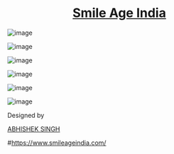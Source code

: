 <h1 align="center">
  <a href="#https://www.smileageindia.com/">
 Smile Age India
  </a>
  <br />
</h1>

![image](https://github.com/user-attachments/assets/7bcc3566-6af2-4592-a884-1c2973a51631)


![image](https://github.com/user-attachments/assets/566187e7-afdc-4630-a806-71c342ccc4f8)


![image](https://github.com/user-attachments/assets/198d15de-3e84-4b0b-9310-05ca2259ff11)


![image](https://github.com/user-attachments/assets/01093c2a-9a4f-43fc-8032-4d4c6556b1a8)



![image](https://github.com/user-attachments/assets/51e19926-5d76-4aed-b4c3-53bd9fd5669e)


![image](https://github.com/user-attachments/assets/7078a24d-3d60-40f5-97c7-1781cb7e0297)


  Designed by
  <p> 
  <a href="https://dribbble.com/naiflaramadhan">ABHISHEK SINGH</a>
</h6>



#https://www.smileageindia.com/
